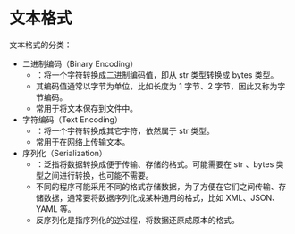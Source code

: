 # 文本格式

文本格式的分类：
- 二进制编码（Binary Encoding）
  - ：将一个字符转换成二进制编码值，即从 str 类型转换成 bytes 类型。
  - 其编码值通常以字节为单位，比如长度为 1 字节、2 字节，因此又称为字节编码。 
  - 常用于将文本保存到文件中。
- 字符编码（Text Encoding）
  - ：将一个字符转换成其它字符，依然属于 str 类型。
  - 常用于在网络上传输文本。
- 序列化（Serialization）
  - ：泛指将数据转换成便于传输、存储的格式。可能需要在 str 、bytes 类型之间进行转换，也可能不需要。
  - 不同的程序可能采用不同的格式存储数据，为了方便在它们之间传输、存储数据，通常要将数据序列化成某种通用的格式，比如 XML、JSON、YAML 等。
  - 反序列化是指序列化的逆过程，将数据还原成原本的格式。
